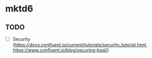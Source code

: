 # mktd6

## TODO

* [ ] Security (https://docs.confluent.io/current/tutorials/security_tutorial.html, https://www.confluent.io/blog/securing-ksql/)
